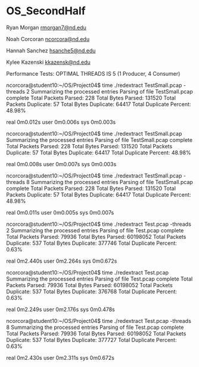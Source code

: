 # OS_SecondHalf
Ryan Morgan
rmorgan7@nd.edu

Noah Corcoran
ncorcora@nd.edu

Hannah Sanchez
hsanche5@nd.edu

Kylee Kazenski
kkazensk@nd.edu

Performance Tests: OPTIMAL THREADS IS 5 (1 Producer, 4 Consumer)

ncorcora@student10:~/OS/Project04$ time ./redextract TestSmall.pcap -threads 2
Summarizing the processed entries
Parsing of file TestSmall.pcap complete
  Total Packets Parsed:    228
  Total Bytes   Parsed:    131520
  Total Packets Duplicate: 57
  Total Bytes   Duplicate: 64417
  Total Duplicate Percent:  48.98%

real    0m0.012s
user    0m0.006s
sys     0m0.003s

ncorcora@student10:~/OS/Project04$ time ./redextract TestSmall.pcap
Summarizing the processed entries
Parsing of file TestSmall.pcap complete
  Total Packets Parsed:    228
  Total Bytes   Parsed:    131520
  Total Packets Duplicate: 57
  Total Bytes   Duplicate: 64417
  Total Duplicate Percent:  48.98%

real    0m0.008s
user    0m0.007s
sys     0m0.003s

ncorcora@student10:~/OS/Project04$ time ./redextract TestSmall.pcap -threads 8
Summarizing the processed entries
Parsing of file TestSmall.pcap complete
  Total Packets Parsed:    228
  Total Bytes   Parsed:    131520
  Total Packets Duplicate: 57
  Total Bytes   Duplicate: 64417
  Total Duplicate Percent:  48.98%

real    0m0.011s
user    0m0.005s
sys     0m0.007s


ncorcora@student10:~/OS/Project04$ time ./redextract Test.pcap -threads 2
Summarizing the processed entries
Parsing of file Test.pcap complete
  Total Packets Parsed:    79936
  Total Bytes   Parsed:    60198052
  Total Packets Duplicate: 537
  Total Bytes   Duplicate: 377746
  Total Duplicate Percent:   0.63%

real    0m2.440s
user    0m2.264s
sys     0m0.672s

ncorcora@student10:~/OS/Project04$ time ./redextract Test.pcap
Summarizing the processed entries
Parsing of file Test.pcap complete
  Total Packets Parsed:    79936
  Total Bytes   Parsed:    60198052
  Total Packets Duplicate: 537
  Total Bytes   Duplicate: 376768
  Total Duplicate Percent:   0.63%

real    0m2.249s
user    0m2.176s
sys     0m0.478s

ncorcora@student10:~/OS/Project04$ time ./redextract Test.pcap -threads 8
Summarizing the processed entries
Parsing of file Test.pcap complete
  Total Packets Parsed:    79936
  Total Bytes   Parsed:    60198052
  Total Packets Duplicate: 537
  Total Bytes   Duplicate: 377727
  Total Duplicate Percent:   0.63%

real    0m2.430s
user    0m2.311s
sys     0m0.672s





